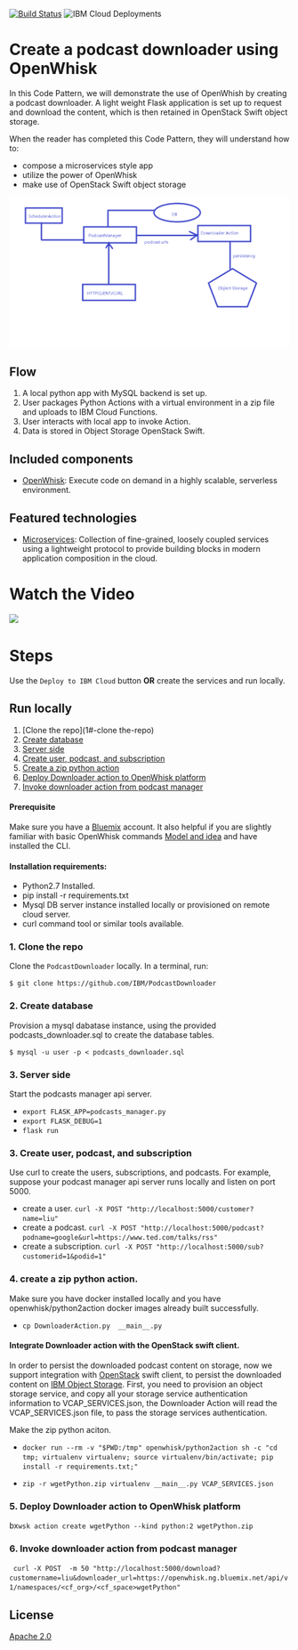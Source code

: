[![Build Status](https://travis-ci.org/IBM/PodcastDownloader.svg?branch=master)](https://travis-ci.org/IBM/PodcastDownloader)
![IBM Cloud Deployments](https://metrics-tracker.mybluemix.net/stats/527357940ca5e1027fbf945add3b15c4/badge.svg)

# Create a podcast downloader using OpenWhisk
In this Code Pattern, we will demonstrate the use of OpenWhish by creating a podcast downloader.  A light weight Flask application is set up to request and download the content, which is then retained in OpenStack Swift object storage.

When the reader has completed this Code Pattern, they will understand how to:

* compose a microservices style app
* utilize the power of OpenWhisk
* make use of OpenStack Swift object storage

![Architecture](pics/11111.png)

## Flow
1. A local python app with MySQL backend is set up.
2. User packages Python Actions with a virtual environment in a zip file and uploads to IBM Cloud Functions.
3. User interacts with local app to invoke Action.
4. Data is stored in Object Storage OpenStack Swift.

## Included components
* [OpenWhisk](https://console.ng.bluemix.net/openwhisk): Execute code on demand in a highly scalable, serverless environment.

## Featured technologies
* [Microservices](https://www.ibm.com/developerworks/community/blogs/5things/entry/5_things_to_know_about_microservices?lang=en): Collection of fine-grained, loosely coupled services using a lightweight protocol to provide building blocks in modern application composition in the cloud.

# Watch the Video
[![](http://img.youtube.com/vi/Jxi7U7VOMYg/0.jpg)](https://www.youtube.com/watch?v=Jxi7U7VOMYg)

# Steps
Use the ``Deploy to IBM Cloud`` button **OR** create the services and run locally.

## Run locally

1. [Clone the repo](1#-clone the-repo)
2. [Create database](#2-create-database)
3. [Server side](#3-server-side)
4. [Create user, podcast, and subscription](#4-create-user-podcast-and-database)
5. [Create a zip python action](#5-create-a-zip-python-action)
6. [Deploy Downloader action to OpenWhisk platform](#6-deploy-downloader-action-to-openwhisk-platform)
7. [Invoke downloader action from podcast manager](#7-invoke-downloader-action-from-podcast-manager)

#### Prerequisite
Make sure you have a [Bluemix](https://console.ng.bluemix.net) account.
It also helpful if you are slightly familiar with basic OpenWhisk commands [Model and idea](https://github.com/IBM/openwhisk-action-trigger-rule) and have installed the CLI.

#### Installation requirements:
- Python2.7 Installed.
- pip install -r requirements.txt
- Mysql DB server instance installed locally or provisioned on remote cloud server.
- curl command tool or similar tools available.

### 1. Clone the repo
Clone the `PodcastDownloader` locally.  In a terminal, run:
```
$ git clone https://github.com/IBM/PodcastDownloader
```

### 2. Create database
Provision a mysql dabatase instance, using the provided podcasts_downloader.sql to create the database
tables.
```
$ mysql -u user -p < podcasts_downloader.sql
```

### 3. Server side
Start the podcasts manager api server.

- `export FLASK_APP=podcasts_manager.py`
- `export FLASK_DEBUG=1`
- `flask run`

### 3. Create user, podcast, and subscription
Use curl to create the users, subscriptions, and podcasts.
For example, suppose your podcast manager api server runs locally and listen on port 5000.
- create a user. `curl -X POST "http://localhost:5000/customer?name=liu"`
- create a podcast. `curl -X POST "http://localhost:5000/podcast?podname=google&url=https://www.ted.com/talks/rss"`
- create a subscription. `curl -X POST "http://localhost:5000/sub?customerid=1&podid=1"`

### 4. create a zip python action.
Make sure you have docker installed locally and you have openwhisk/python2action
docker images already built successfully.
- `cp DownloaderAction.py  __main__.py`

#### Integrate Downloader action with the OpenStack swift client.
In order to persist the downloaded podcast content on storage, now we support integration
with [OpenStack](https://www.openstack.org) swift client, to persist the downloaded content on [IBM Object Storage](https://www.bluemix.com).
First, you need to provision an object storage service, and copy all your storage service
authentication information to VCAP_SERVICES.json, the Downloader Action will read the VCAP_SERVICES.json
file, to pass the storage services authentication.

Make the zip python aciton.
- `docker run --rm -v "$PWD:/tmp" openwhisk/python2action sh
-c "cd tmp; virtualenv virtualenv; source virtualenv/bin/activate; pip install -r requirements.txt;"`

- `zip -r wgetPython.zip virtualenv __main__.py VCAP_SERVICES.json`

### 5. Deploy Downloader action to OpenWhisk platform

 bx`wsk action create wgetPython --kind python:2 wgetPython.zip`

### 6. Invoke downloader action from podcast manager
` curl -X POST  -m 50 "http://localhost:5000/download?customername=liu&downloader_url=https://openwhisk.ng.bluemix.net/api/v1/namespaces/<cf_org>/<cf_space>wgetPython"` 

## License
[Apache 2.0](LICENSE)
